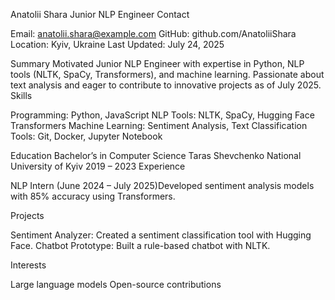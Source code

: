 
Anatolii Shara
Junior NLP Engineer
Contact

Email: anatolii.shara@example.com
GitHub: github.com/AnatoliiShara
Location: Kyiv, Ukraine
Last Updated: July 24, 2025

Summary
   Motivated Junior NLP Engineer with expertise in Python, NLP tools (NLTK, SpaCy, Transformers), and machine learning. Passionate about text analysis and eager to contribute to innovative projects as of July 2025.
Skills

Programming: Python, JavaScript
NLP Tools: NLTK, SpaCy, Hugging Face Transformers
Machine Learning: Sentiment Analysis, Text Classification
Tools: Git, Docker, Jupyter Notebook

Education
   Bachelor’s in Computer Science   Taras Shevchenko National University of Kyiv   2019 – 2023
Experience

NLP Intern (June 2024 – July 2025)Developed sentiment analysis models with 85% accuracy using Transformers.

Projects

Sentiment Analyzer: Created a sentiment classification tool with Hugging Face.
Chatbot Prototype: Built a rule-based chatbot with NLTK.

Interests

Large language models
Open-source contributions
